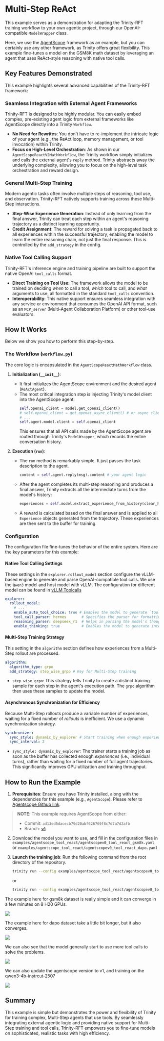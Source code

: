 # Multi-Step ReAct

This example serves as a demonstration for adapting the Trinity-RFT training workflow to your own agentic project, through our OpenAI-compatible `ModelWrapper` class.

Here, we use the [AgentScope](https://github.com/modelscope/agentscope) framework as an example, but you can certainly use any other framework, as Trinity offers great flexibility. This example fine-tunes a model on the GSM8K math dataset by leveraging an agent that uses ReAct-style reasoning with native tool calls.

## Key Features Demonstrated

This example highlights several advanced capabilities of the Trinity-RFT framework:

### Seamless Integration with External Agent Frameworks
Trinity-RFT is designed to be highly modular. You can easily embed complex, pre-existing agent logic from external frameworks like AgentScope directly into a Trinity `Workflow`.

- **No Need for Rewrites**: You don't have to re-implement the intricate logic of your agent (e.g., the ReAct loop, memory management, or tool invocation) within Trinity.
- **Focus on High-Level Orchestration**: As shown in our `AgentScopeReactV2MathWorkflow`, the Trinity workflow simply initializes and calls the external agent's `reply` method. Trinity abstracts away the underlying complexity, allowing you to focus on the high-level task orchestration and reward design.

### General Multi-Step Training
Modern agentic tasks often involve multiple steps of reasoning, tool use, and observation. Trinity-RFT natively supports training across these Multi-Step interactions.

- **Step-Wise Experience Generation**: Instead of only learning from the final answer, Trinity can treat each step within an agent's reasoning trajectory as a distinct learning opportunity.
- **Credit Assignment**: The reward for solving a task is propagated back to all experiences within the successful trajectory, enabling the model to learn the entire reasoning chain, not just the final response. This is controlled by the `add_strategy` in the config.

### Native Tool Calling Support
Trinity-RFT's inference engine and training pipeline are built to support the native OpenAI `tool_calls` format.

- **Direct Training on Tool Use**: The framework allows the model to be trained on deciding *when* to call a tool, *which* tool to call, and *what* arguments to use, all formatted in the standard `tool_calls` convention.
- **Interoperability**: This native support ensures seamless integration with any service or environment that consumes the OpenAI API format, such as an `MCP_server` (Multi-Agent Collaboration Platform) or other tool-use evaluators.

## How It Works

Below we show you how to perform this step-by-step.

### The Workflow (`workflow.py`)

The core logic is encapsulated in the `AgentScopeReactMathWorkflow` class.

1.  **Initialization (`__init__`)**:
    - It first initializes the AgentScope environment and the desired agent (`ReActAgent`).
    - The most critical integration step is injecting Trinity's model client into the AgentScope agent:
      ```python
      self.openai_client = model.get_openai_client()
      # self.openai_client = get_openai_async_client() # or async client depend on whether you are using async openai client
      # ...
      self.agent.model.client = self.openai_client
      ```
      This ensures that all API calls made by the AgentScope agent are routed through Trinity's `ModelWrapper`, which records the entire conversation history.

2.  **Execution (`run`)**:
    - The `run` method is remarkably simple. It just passes the task description to the agent.
      ```python
      content = self.agent.reply(msg).content # your agent logic
      ```
    - After the agent completes its multi-step reasoning and produces a final answer, Trinity extracts all the intermediate turns from the model's history:
      ```python
      experiences = self.model.extract_experience_from_history(clear_history=True)
      ```
    - A reward is calculated based on the final answer and is applied to all `Experience` objects generated from the trajectory. These experiences are then sent to the buffer for training.

### Configuration

The configuration file fine-tunes the behavior of the entire system. Here are the key parameters for this example:

#### Native Tool Calling Settings

These settings in the `explorer.rollout_model` section configure the vLLM-based engine to generate and parse OpenAI-compatible tool calls.
We use the `Qwen3` model and host model with vLLM. The configuration for different model can be found in [vLLM Toolcalls](https://docs.vllm.ai/en/stable/features/tool_calling.html#qwen-models)


```yaml
explorer:
  rollout_model:
    # ...
    enable_auto_tool_choice: true # Enables the model to generate `tool_calls`
    tool_call_parser: hermes       # Specifies the parser for formatting tool call outputs
    reasoning_parser: deepseek_r1  # Helps in parsing the model's thought process
    enable_thinking: true          # Enables the model to generate intermediate "thoughts"
```

#### Multi-Step Training Strategy

This setting in the `algorithm` section defines how experiences from a Multi-Step rollout are processed.

```yaml
algorithm:
  algorithm_type: grpo
  add_strategy: step_wise_grpo # Key for Multi-Step training
```
-   `step_wise_grpo`: This strategy tells Trinity to create a distinct training sample for each step in the agent's execution path. The `grpo` algorithm then uses these samples to update the model.

#### Asynchronous Synchronization for Efficiency

Because Multi-Step rollouts produce a variable number of experiences, waiting for a fixed number of *rollouts* is inefficient. We use a dynamic synchronization strategy.

```yaml
synchronizer:
  sync_style: dynamic_by_explorer # Start training when enough experiences are ready
  sync_interval: 2
```
-   `sync_style: dynamic_by_explorer`: The trainer starts a training job as soon as the buffer has collected enough *experiences* (i.e., individual turns), rather than waiting for a fixed number of full agent trajectories. This significantly improves GPU utilization and training throughput.

## How to Run the Example

1.  **Prerequisites**: Ensure you have Trinity installed, along with the dependencies for this example (e.g., `AgentScope`). Please refer to [Agentscope Github link](https://github.com/agentscope-ai/agentscope/tree/v0).

> **NOTE**: This example requires AgentScope from either:
>  - Commit: `ad13ed5dacecb79d20abf626769f8c7d7a7d2afb`
>  - Branch: [`v0`](https://github.com/agentscope-ai/agentscope/tree/v0)

2. Download the model you want to use, and fill in the configuration files in `examples/agentscope_tool_react/agentscopev0_tool_react_gsm8k.yaml` or `examples/agentscope_tool_react/agentscopev0_tool_react_dapo.yaml`

3.  **Launch the training job**: Run the following command from the root directory of the repository.

    ```bash
    trinity run --config examples/agentscope_tool_react/agentscopev0_tool_react_gsm8k.yaml
    ```

    or

    ```bash
    trinity run --config examples/agentscope_tool_react/agentscopev0_tool_react_dapo.yaml
    ```


The example here for gsm8k dataset is really simple and it can converge in a few minutes on 8 H20 GPUs.

![](../../assets/agentscope_gsm8k_reward.png)

The example here for dapo dataset take a little bit longer, but it also converges.

![](../../assets/agentscope_dapo_reward.png)

We can also see that the model generally start to use more tool calls to solve the problems.

![](../../assets/agentscope_dapo_turns.png)

We can also update the agentscope version to v1, and training on the qwen3-4b-instrcut-2507

![](../../assets/agentscope_dapo_qwen3-4B_reward.png)

## Summary

This example is simple but demonstrates the power and flexibility of Trinity for training complex, Multi-Step agents that use tools. By seamlessly integrating external agentic logic and providing native support for Multi-Step training and tool calls, Trinity-RFT empowers you to fine-tune models on sophisticated, realistic tasks with high efficiency.
